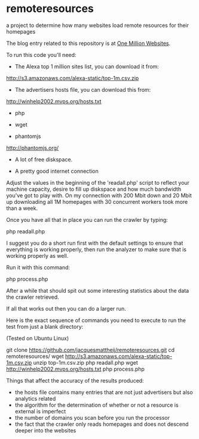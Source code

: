 # remoteresources
a project to determine how many websites load remote resources for their homepages

The blog entry related to this repository is at [One Million Websites](http://jacquesmattheij.com/one-million-websites).

To run this code you'll need:

- The Alexa top 1 million sites list, you can download it from:

http://s3.amazonaws.com/alexa-static/top-1m.csv.zip

- The advertisers hosts file, you can download this from:

http://winhelp2002.mvps.org/hosts.txt

- php

- wget

- phantomjs

http://phantomjs.org/

- A lot of free diskspace.

- A pretty good internet connection

Adjust the values in the beginning of the 'readall.php' script to reflect your machine capacity, desire to fill up diskspace and how much bandwidth you've got to play with. On my connection with 200 Mbit down and 20 Mbit up downloading all 1M homepages with 30 concurrent workers took more than a week.

Once you have all that in place you can run the crawler by typing:

php readall.php

I suggest you do a short run first with the default settings to ensure that everything is working properly, then run the analyzer to make sure that is working properly as well.

Run it with this command:

php process.php

After a while that should spit out some interesting statistics about the data the crawler retrieved.

If all that works out then you can do a larger run.

Here is the exact sequence of commands you need to execute to run the test from just a blank directory:

(Tested on Ubuntu Linux)

  git clone https://github.com/jacquesmattheij/remoteresources.git
  cd remoteresources/
  wget http://s3.amazonaws.com/alexa-static/top-1m.csv.zip
  unzip top-1m.csv.zip 
  php readall.php
  wget http://winhelp2002.mvps.org/hosts.txt
  php process.php

Things that affect the accuracy of the results produced:

- the hosts file contains many entries that are not just advertisers but also analytics related
- the algorithm for the determination of whether or not a resource is external is imperfect
- the number of domains you scan before you run the processor
- the fact that the crawler only reads homepages and does not descend deeper into the websites 
 



